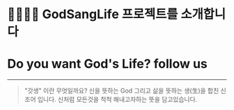 🏃🏃🏃‍♂️ GodSangLife 프로젝트를 소개합니다
==================================

# Do you want God's Life? follow us
---------------------------------

> "갓생" 이란 무엇일까요?
> 신을 뜻하는 God 그리고 삶을 뜻하는 생(生)을 합친 신조어 입니다.
> 신처럼 모든것을 척척 해내고자하는 뜻을 담고있습니다.


